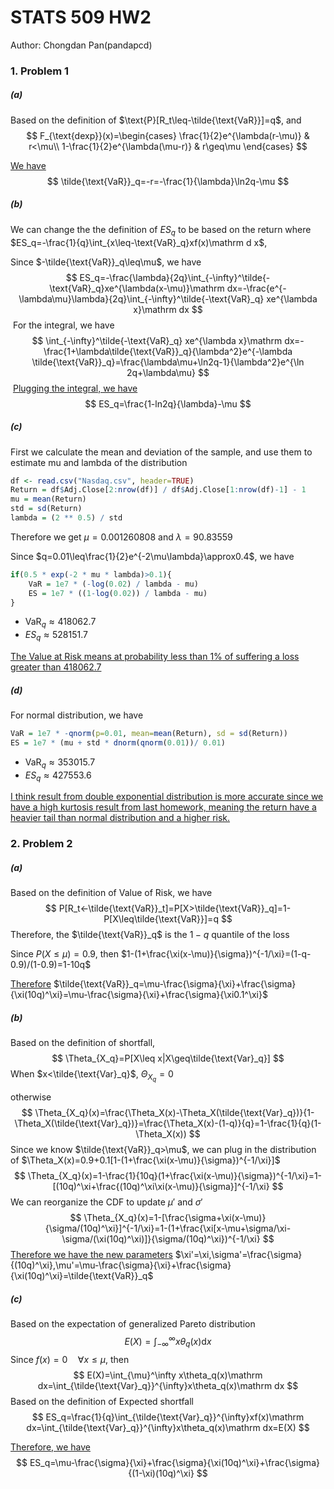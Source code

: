 # STATS 509 HW2

Author: Chongdan Pan(pandapcd)

### 1. Problem 1

##### (a)

Based on the definition of $\text{P}[R_t\leq-\tilde{\text{VaR}}]=q$, and
$$
F_{\text{dexp}}(x)=\begin{cases}
\frac{1}{2}e^{\lambda(r-\mu)} & r<\mu\\
1-\frac{1}{2}e^{\lambda(\mu-r)} & r\geq\mu
\end{cases}
$$


<u>We have</u> 
$$
\tilde{\text{VaR}}_q=-r=-\frac{1}{\lambda}\ln2q-\mu
$$

##### (b)

We can change the the definition of $ES_q$ to be based on the return where $ES_q=-\frac{1}{q}\int_{x\leq-\text{VaR}_q}xf(x)\mathrm d x$,

Since $-\tilde{\text{VaR}}_q\leq\mu$, we have
$$
ES_q=-\frac{\lambda}{2q}\int_{-\infty}^\tilde{-\text{VaR}_q}xe^{\lambda(x-\mu)}\mathrm dx=-\frac{e^{-\lambda\mu}\lambda}{2q}\int_{-\infty}^\tilde{-\text{VaR}_q} xe^{\lambda x}\mathrm dx
$$
​	For the integral, we have
$$
\int_{-\infty}^\tilde{-\text{VaR}_q} xe^{\lambda x}\mathrm dx=-\frac{1+\lambda\tilde{\text{VaR}}_q}{\lambda^2}e^{-\lambda \tilde{\text{VaR}}_q}=\frac{\lambda\mu+\ln2q-1}{\lambda^2}e^{\ln 2q+\lambda\mu}
$$
​	<u>Plugging the integral, we have</u> 
$$
ES_q=\frac{1-ln2q}{\lambda}-\mu
$$

##### (c)

First we calculate the mean and deviation of the sample, and use them to estimate mu and lambda of the distribution

```R
df <- read.csv("Nasdaq.csv", header=TRUE)
Return = df$Adj.Close[2:nrow(df)] / df$Adj.Close[1:nrow(df)-1] - 1
mu = mean(Return) 
std = sd(Return)
lambda = (2 ** 0.5) / std
```

Therefore we get $\mu=0.001260808$ and $\lambda=90.83559$

Since $q=0.01\leq\frac{1}{2}e^{-2\mu\lambda}\approx0.4$, we have

```R
if(0.5 * exp(-2 * mu * lambda)>0.1){
    VaR = 1e7 * (-log(0.02) / lambda - mu)
    ES = 1e7 * ((1-log(0.02)) / lambda - mu)
}
```

- $\text{VaR}_q\approx418062.7$
- $ES_q\approx528151.7$

<u>The Value at Risk means at probability less than $1\%$ of suffering a loss greater than 418062.7</u>

##### (d)

For normal distribution, we have

```R
VaR = 1e7 * -qnorm(p=0.01, mean=mean(Return), sd = sd(Return))
ES = 1e7 * (mu + std * dnorm(qnorm(0.01))/ 0.01)
```

- $\text{VaR}_q\approx353015.7$
- $ES_q\approx427553.6$

<u>I think result from double exponential distribution is more accurate since we have a high kurtosis result from last homework, meaning the return have a heavier tail than normal distribution and a higher risk.</u>

### 2. Problem 2

##### (a)

Based on the definition of Value of Risk, we have 
$$
P[R_t<-\tilde{\text{VaR}}_t]=P[X>\tilde{\text{VaR}}_q]=1-P[X\leq\tilde{\text{VaR}}]=q
$$
Therefore, the $\tilde{\text{VaR}}_q$ is the $1-q$ quantile of the loss

Since $P(X\leq\mu)=0.9$, then $1-(1+\frac{\xi(x-\mu)}{\sigma})^{-1/\xi}=(1-q-0.9)/(1-0.9)=1-10q$

<u>Therefore</u> $\tilde{\text{VaR}}_q=\mu-\frac{\sigma}{\xi}+\frac{\sigma}{\xi(10q)^\xi}=\mu-\frac{\sigma}{\xi}+\frac{\sigma}{\xi0.1^\xi}$

##### (b)

Based on the definition of shortfall,
$$
\Theta_{X_q}=P[X\leq x|X\geq\tilde{\text{Var}_q}]
$$
When $x<\tilde{\text{Var}_q}$, $\Theta_{X_q}=0$ 

otherwise
$$
\Theta_{X_q}(x)=\frac{\Theta_X(x)-\Theta_X(\tilde{\text{Var}_q})}{1-\Theta_X(\tilde{\text{Var}_q})}=\frac{\Theta_X(x)-(1-q)}{q}=1-\frac{1}{q}(1-\Theta_X(x))
$$
Since we know $\tilde{\text{VaR}}_q>\mu$, we can plug in the distribution of $\Theta_X(x)=0.9+0.1[1-(1+\frac{\xi(x-\mu)}{\sigma})^{-1/\xi}]$
$$
\Theta_{X_q}(x)=1-\frac{1}{10q}(1+\frac{\xi(x-\mu)}{\sigma})^{-1/\xi}=1-[(10q)^\xi+\frac{(10q)^\xi\xi(x-\mu)}{\sigma}]^{-1/\xi}
$$
We can reorganize the CDF to update $\mu'$ and $\sigma'$
$$
\Theta_{X_q}(x)=1-[\frac{\sigma+\xi(x-\mu)}{\sigma/(10q)^\xi}]^{-1/\xi}=1-(1+\frac{\xi[x-\mu+\sigma/\xi-\sigma/(\xi(10q)^\xi)]}{\sigma/(10q)^\xi})^{-1/\xi}
$$
<u>Therefore we have the new parameters</u> $\xi'=\xi,\sigma'=\frac{\sigma}{(10q)^\xi},\mu'=\mu-\frac{\sigma}{\xi}+\frac{\sigma}{\xi(10q)^\xi}=\tilde{\text{VaR}}_q$

##### (c)

Based on the expectation of generalized Pareto distribution
$$
E(X)=\int_{-\infty}^\infty x\theta_q(x)\mathrm dx
$$
Since $f(x)=0\quad\forall x\leq\mu$, then
$$
E(X)=\int_{\mu}^\infty x\theta_q(x)\mathrm dx=\int_{\tilde{\text{Var}_q}}^{\infty}x\theta_q(x)\mathrm dx
$$
Based on the definition of Expected shortfall
$$
ES_q=\frac{1}{q}\int_{\tilde{\text{Var}_q}}^{\infty}xf(x)\mathrm dx=\int_{\tilde{\text{Var}_q}}^{\infty}x\theta_q(x)\mathrm dx=E(X)
$$


<u>Therefore, we have</u>
$$
ES_q=\mu-\frac{\sigma}{\xi}+\frac{\sigma}{\xi(10q)^\xi}+\frac{\sigma}{(1-\xi)(10q)^\xi}
$$



